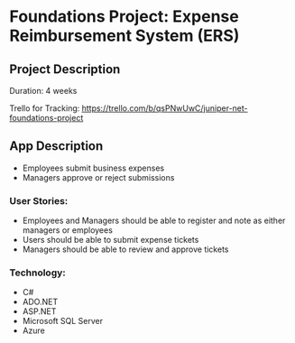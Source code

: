 # Foundations Project: Expense Reimbursement System (ERS)

## Project Description 
Duration: 4 weeks

Trello for Tracking: https://trello.com/b/qsPNwUwC/juniper-net-foundations-project


## App Description
- Employees submit business expenses
- Managers approve or reject submissions

### User Stories:
- Employees and Managers should be able to register and note as either managers or employees
- Users should be able to submit expense tickets
- Managers should be able to review and approve tickets

### Technology:
- C#
- ADO.NET
- ASP.NET
- Microsoft SQL Server
- Azure 